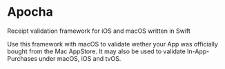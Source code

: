 # Apocha
Receipt validation framework for iOS and macOS written in Swift

Use this framework with macOS to validate wether your App was officially bought from the Mac AppStore. It may also be used to validate In-App-Purchases under macOS, iOS and tvOS.
